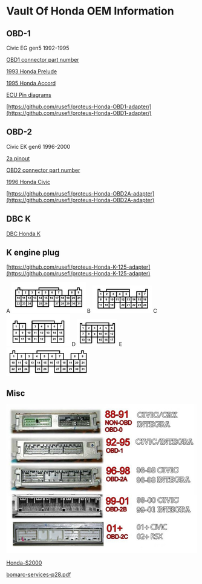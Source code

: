 # Vault Of Honda OEM Information

## OBD-1

Civic EG gen5 1992-1995

[OBD1 connector part number](OEM-connectors#64)

[1993 Honda Prelude](Honda-Prelude-1993)

[1995 Honda Accord](Honda-Accord-1995)

[ECU Pin diagrams](https://ff-squad.com/wp/?paged=2&cat=17)

[https://github.com/rusefi/proteus-Honda-OBD1-adapter/](https://github.com/rusefi/proteus-Honda-OBD1-adapter/)

## OBD-2

Civic EK gen6 1996-2000

[2a pinout](https://technet.ff-squad.com/wiring.obd2a.htm)

[OBD2 connector part number](OEM-connectors#104)

[1996 Honda Civic](Honda-Civic-1996)

[https://github.com/rusefi/proteus-Honda-OBD2A-adapter](https://github.com/rusefi/proteus-Honda-OBD2A-adapter)

## DBC K

[DBC Honda K](OEM-connectors#125-pin)

## K engine plug

[https://github.com/rusefi/proteus-Honda-K-125-adapter](https://github.com/rusefi/proteus-Honda-K-125-adapter)

A ![x](Images/Honda_K_plug_a.png) B ![x](Images/Honda_K_plug_b.png) C ![x](Images/Honda_K_plug_c.png) D ![x](Images/Honda_K_plug_d.png) E ![x](Images/Honda_K_plug_e.png)

## Misc

![x](OEM-Docs/Honda/ECU_overview.jpg)

[Honda-S2000](Honda-S2000)

[bomarc-services-p28.pdf](OEM-Docs/Honda/bomarc-services-p28.pdf)
